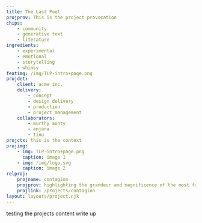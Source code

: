 ```yaml
---
title: The Last Poet
projprov: This is the project provocation
chips: 
    - community
    - generative text
    - literature
ingredients:
    - experimental
    - emotional
    - storytelling
    - whimsy
featimg: /img/TLP-intro+page.png
projdet:
    client: acme inc.
    delivery:
        - concept
        - design delivery
        - production
        - project management
    collaborators:
        - murthy aunty
        - anjana
        - tinu
projctx: this is the context
projimg:
    - img: TLP-intro+page.png
      caption: image 1
    - img: /img/logo.svg
      caption: image 2
relproj:
    projname: contagion
    projprov: highlighting the grandeur and magnificence of the most formidable herbivore
    projlink: /projects/contagion
layout: layouts/project.njk
---
```


testing the projects content write up